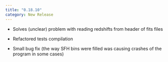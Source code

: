 ```yaml
---
title: "0.18.10"
category: New Release
---
```

  - Solves (unclear) problem with reading redshifts from header of fits files

  - Refactored tests compilation

  - Small bug fix (the way SFH bins were filled was causing crashes of the program in some cases) 



